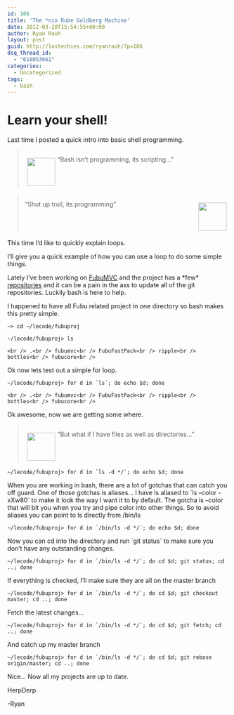 ```yaml
---
id: 106
title: 'The *nix Rube Goldberg Machine'
date: 2012-03-20T15:54:55+00:00
author: Ryan Rauh
layout: post
guid: http://lostechies.com/ryanrauh/?p=106
dsq_thread_id:
  - "618053661"
categories:
  - Uncategorized
tags:
  - bash
---
```

# Learn your shell! 

Last time I posted a quick intro into basic shell programming. 

<blockquote style="overflow:hidden;">
  <p>
    <img src="http://cl.ly/3b1n2i321K1H0h3p2N3G/trollface.jpg" width="64px" style="float:left;padding:0;margin:5px;" /> &#8220;Bash isn&#8217;t programming, its scripting&#8230;&#8221;
  </p>
</blockquote>

<blockquote style="overflow:hidden;">
  <p>
    <img src="http://www.gravatar.com/avatar/29283ede6c447fdc62f0ceac42df33ea?s=64" width="64px" style="float:right;padding:0;margin:5px;" /> &#8220;Shut up troll, its programming&#8221;
  </p>
</blockquote>

This time I&#8217;d like to quickly explain loops.

I&#8217;ll give you a quick example of how you can use a loop to do some simple things. 

Lately I&#8217;ve been working on [FubuMVC](http://fubu-project.org/) and the project has a \*few\* [repositories](https://github.com/DarthFubuMVC) and it can be a pain in the ass to update all of the git repositories. Luckily bash is here to help. 

I happened to have all Fubu related project in one directory so bash makes this pretty simple.

 `~> cd ~/lecode/fubuproj`

 `~/lecode/fubuproj> ls` 
  
`<br />
.<br />
fubumvc<br />
FubuFastPack<br />
ripple<br />
bottles<br />
fubucore<br />
` 

Ok now lets test out a simple for loop.

 ``~/lecode/fubuproj> for d in `ls`; do echo $d; done`` 
  
`<br />
.<br />
fubumvc<br />
FubuFastPack<br />
ripple<br />
bottles<br />
fubucore<br />
` 

Ok awesome, now we are getting some where. 

<blockquote style="overflow:hidden;">
  <p>
    <img src="http://cl.ly/3b1n2i321K1H0h3p2N3G/trollface.jpg" width="64px" style="float:left;padding:0;margin:5px;" /> &#8220;But what if I have files as well as directories&#8230;&#8221;
  </p>
</blockquote>

 ``~/lecode/fubuproj> for d in `ls -d */`; do echo $d; done`` 

When you are working in bash, there are a lot of gotchas that can catch you off guard. One of those gotchas is aliases&#8230; I have ls aliased to \`ls &#8211;color -xXw80\` to make it look the way I want it to by default. The gotcha is &#8211;color that will bit you when you try and pipe color into other things. So to avoid aliases you can point to ls directly from /bin/ls

 ``~/lecode/fubuproj> for d in `/bin/ls -d */`; do echo $d; done`` 

Now you can cd into the directory and run \`git status\` to make sure you don&#8217;t have any outstanding changes.

 ``~/lecode/fubuproj> for d in `/bin/ls -d */`; do cd $d; git status; cd ..; done`` 

If everything is checked, I&#8217;ll make sure they are all on the master branch

 ``~/lecode/fubuproj> for d in `/bin/ls -d */`; do cd $d; git checkout master; cd ..; done`` 

Fetch the latest changes&#8230;

 ``~/lecode/fubuproj> for d in `/bin/ls -d */`; do cd $d; git fetch; cd ..; done`` 

And catch up my master branch

 ``~/lecode/fubuproj> for d in `/bin/ls -d */`; do cd $d; git rebase origin/master; cd ..; done`` 

Nice&#8230; Now all my projects are up to date.

HerpDerp

-Ryan